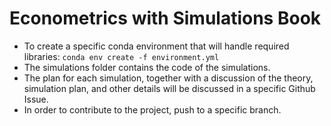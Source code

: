 # Econometrics with Simulations Book

* To create a specific conda environment that will handle required libraries:
``conda env create -f environment.yml`` 
* The simulations folder contains the code of the simulations.
* The plan for each simulation, together with a discussion of the theory, simulation plan, and other details  will be discussed in a specific Github Issue.
* In order to contribute to the project, push to a specific branch. 

